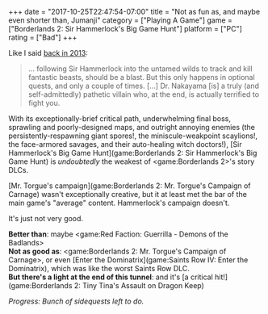 +++
date = "2017-10-25T22:47:54-07:00"
title = "Not as fun as, and maybe even shorter than, Jumanji"
category = ["Playing A Game"]
game = ["Borderlands 2: Sir Hammerlock's Big Game Hunt"]
platform = ["PC"]
rating = ["Bad"]
+++

Like I said [back in 2013](%site.BaseURL%2013/01/30/borderlands-2-sir-hammerlocks-big-game-hunt-2/):

<blockquote>... following Sir Hammerlock into the untamed wilds to track and kill fantastic beasts, should be a blast. But this only happens in optional quests, and only a couple of times. [...] Dr. Nakayama [is] a truly (and self-admittedly) pathetic villain who, at the end, is actually terrified to fight you.</blockquote>

With its exceptionally-brief critical path, underwhelming final boss, sprawling and poorly-designed maps, and outright annoying enemies (the persistently-respawning giant spores!, the miniscule-weakpoint scaylions!, the face-armored savages, and their auto-healing witch doctors!), [Sir Hammerlock's Big Game Hunt](game:Borderlands 2: Sir Hammerlock's Big Game Hunt) is <i>undoubtedly</i> the weakest of <game:Borderlands 2>'s story DLCs.

[Mr. Torgue's campaign](game:Borderlands 2: Mr. Torgue's Campaign of Carnage) wasn't exceptionally creative, but it at least met the bar of the main game's "average" content.  Hammerlock's campaign doesn't.

It's just not very good.

<b>Better than</b>: maybe <game:Red Faction: Guerrilla - Demons of the Badlands>  
<b>Not as good as</b>: <game:Borderlands 2: Mr. Torgue's Campaign of Carnage>, or even [Enter the Dominatrix](game:Saints Row IV: Enter the Dominatrix), which was like the worst Saints Row DLC.  
<b>But there's a light at the end of this tunnel</b>: and it's [a critical hit!](game:Borderlands 2: Tiny Tina's Assault on Dragon Keep)

<i>Progress: Bunch of sidequests left to do.</i>
